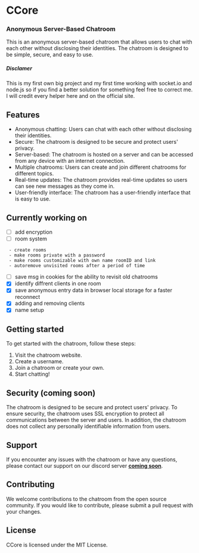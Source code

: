 
# **CCore**
### Anonymous Server-Based Chatroom

This is an anonymous server-based chatroom that allows users to chat with each other without disclosing their identities. The chatroom is designed to be simple, secure, and easy to use.

##### Disclamer
This is my first own big project and my first time working with socket.io and node.js so if you find a better solution for something feel free to correct me. I will credit every helper here and on the official site.

## **Features**

- Anonymous chatting: Users can chat with each other without disclosing their identities.
- Secure: The chatroom is designed to be secure and protect users' privacy.
- Server-based: The chatroom is hosted on a server and can be accessed from any device with an internet connection.
- Multiple chatrooms: Users can create and join different chatrooms for different topics.
- Real-time updates: The chatroom provides real-time updates so users can see new messages as they come in.
- User-friendly interface: The chatroom has a user-friendly interface that is easy to use.

## **Currently working on**

- [ ] add encryption
- [ ] room system
```
 - create rooms
 - make rooms private with a password
 - make rooms customizable with own name roomID and link
 - autoremove unvisited rooms after a period of time
```
- [ ] save msg in cookies for the ability to revisit old chatrooms 
- [x] identify diffrent clients in one room
- [x] save anonymous entry data in browser local storage for a faster reconnect
- [x] adding and removing clients
- [x] name setup

## **Getting started**

To get started with the chatroom, follow these steps:

1. Visit the chatroom website.
2. Create a username.
3. Join a chatroom or create your own.
4. Start chatting!

## **Security** (coming soon)

The chatroom is designed to be secure and protect users' privacy. To ensure security, the chatroom uses SSL encryption to protect all communications between the server and users. In addition, the chatroom does not collect any personally identifiable information from users.

## **Support**

If you encounter any issues with the chatroom or have any questions, please contact our support on our discord server **[coming soon](mailto:support@chatroom.com)**.

## **Contributing**

We welcome contributions to the chatroom from the open source community. If you would like to contribute, please submit a pull request with your changes.

## **License**

CCore is licensed under the MIT License.

